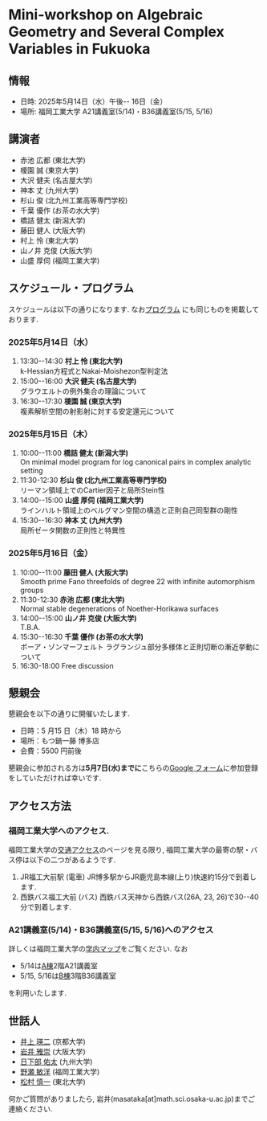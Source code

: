 # Mini-workshop on Algebraic Geometry and Several Complex Variables in Fukuoka

## 情報
- 日時: 2025年5月14日（水）午後-- 16日（金）
- 場所: 福岡工業大学 A21講義室(5/14)・B36講義室(5/15, 5/16)

## 講演者

- 赤池 広都 (東北大学)
- 榎園 誠  (東京大学)
- 大沢 健夫 (名古屋大学)
- 神本 丈 (九州大学)
- 杉山 俊 (北九州工業高等専門学校)
- 千葉 優作 (お茶の水大学)
- 橋詰 健太 (新潟大学)
- 藤田 健人 (大阪大学)
- 村上 怜 (東北大学)
- 山ノ井 克俊 (大阪大学)
- 山盛 厚伺 (福岡工業大学)


## スケジュール・プログラム

スケジュールは以下の通りになります. 
なお[プログラム](https://masataka123.github.io/AG_SCV_2025/material/program_2025_AG_SCV.pdf)
にも同じものを掲載しております. 

### 2025年5月14日（水）

1. 13:30--14:30 
**村上 怜 (東北大学)**<br>
k-Hessian方程式とNakai-Moishezon型判定法
2. 15:00--16:00 
**大沢 健夫 (名古屋大学)**<br>
グラウエルトの例外集合の理論について 
3. 16:30--17:30 
**榎園 誠 (東京大学)**<br>
複素解析空間の射影射に対する安定還元について

### 2025年5月15日（木）
1. 10:00--11:00
**橋詰 健太 (新潟大学)**<br>
On minimal model program for log canonical pairs in complex analytic setting 
2. 11:30-12:30
**杉山 俊 (北九州工業高等専門学校)**<br>
リーマン領域上でのCartier因子と局所Stein性
3. 14:00--15:00 
**山盛 厚伺 (福岡工業大学)**<br>
ラインハルト領域上のベルグマン空間の構造と正則自己同型群の剛性
4. 15:30--16:30 
**神本 丈 (九州大学)**<br>
局所ゼータ関数の正則性と特異性

### 2025年5月16日（金）
1. 10:00--11:00
**藤田 健人 (大阪大学)**<br>
Smooth prime Fano threefolds of degree 22 with infinite automorphism groups 
2. 11:30-12:30
**赤池 広都 (東北大学)**<br>
Normal stable degenerations of Noether-Horikawa surfaces
3. 14:00--15:00 
**山ノ井 克俊 (大阪大学)**<br>
T.B.A.
4. 15:30--16:30 
**千葉 優作 (お茶の水大学)**<br>
ボーア・ゾンマーフェルト ラグランジュ部分多様体と正則切断の漸近挙動について
5. 16:30-18:00
Free discussion

<!--


### 2024年12月13日（金）

1. 13:00--14:00 
**丸亀 泰二 (電気通信大学)**<br>
Chains on twistor CR manifolds and conformal geodesics in dimension three
2. 14:30--15:30 
**松田 凌 (京都大学)**<br>
退化擬等角写像のタイヒミュラー空間論に向けて
3. 16:00--17:00 
**渡邊 祐太 (中央大学)**<br>
Bigness of adjoint linear subsystem and approximation theorems with ideal sheaves on
weakly pseudoconvex manifolds

### 2024年12月14日（土）
1. 10:00--11:00 
**山ノ井 克俊 (大阪大学)**<br>
準アーベル多様体から作られるspecial 多様体について
2. 11:30--12:30 
**鈴木 良明 (新潟大学)**<br>
The spectrum of the Folland-Stein operator on some Heisenberg Bieberbach manifolds
3. 14:30--15:30 
**上野 康平 (大同大学)**<br>
Newton polygons and Bottcher coordinates for skew products: superattracting case and
polynomial case
4. 16:00--17:00 
**青井 顕宏 (和歌山工業高等専門学校)**<br>
Microscopic stability thresholds and constant scalar curvature Kahler metrics

### 2024年12月15日（日）
1. 10:00--11:00 
**奥間 智弘 (山形大学)**<br>
正規複素曲面特異点の正規還元種数について
2. 11:30--12:30 
**杉山 俊 (北九州工業高等専門学校)**<br>
Holomorphic line bundles and divisors on Riemann domains over Cohen-Macaulay Stein
spaces

-->

<!--

## Schedule
### 17th September (Tuesday)

1. 13:00--14:00  **Sho Tanimoto (Nagoya University)** <br>
Campana rational connectedness and weak approximation
2. 14:30--15:30 **Takuzo Okada (Kyushu University)** <br>
Birationally solid Fano 3-fold hypersurfaces
3. 16:00--17:00 **Taro Yoshino (The University of Tokyo)** <br>
Stable rationality of hypersurfaces in Grassmannian varieties

### 18th September (Wednesday)
1. 10:00--11:00 **Akihiro Kanemitsu (Tokyo Metropolitan University)** <br>
Mukai pairs and associated K3 surfaces
2. 11:30--12:30 **Jie Liu (Academy of Mathematics and Systems Science, Chinese
Academy of Sciences (AMSS CAS))** <br>
Symplectic singularities arising from the algebra of symmetric tensors
3. 14:30--15:30 **Juanyong Wang (Academy of Mathematics and Systems Science,
Chinese Academy of Sciences (AMSS CAS))** <br>
An abundance-type result for tangent bundles of smooth Fano varieties
4. 16:00--17:00 **Guolei Zhong (Institute for Basic Science Center for Complex
Geometry (IBS-CCG))** <br>
Projective varieties with almost nef tangent sheaves and its dynamical application

### 19th September (Thursday)
1. 10:00--11:00 **Hirotaka Onuki (The University of Tokyo)** <br>
On the effective generation of direct images of pluricanonical bundles in mixed characteristic
2. 11:30--12:30 **Fuetaro Yobuko (Tokyo University of Science)** <br>
Quasi-F-splitting and positivity in positive characteristic
3. 14:30--15:30 **Hiromu Tanaka (The University of Tokyo)** <br>
Classification of smooth Fano threefolds in positive characteristic
4. 16:00--17:00 **Yuta Takahashi (Chuo University)** <br>
Fano 4-folds with nef tangent bundle in positive characteristic

### 20th September (Friday)
1. 10:00--11:00 **Wahei Hara (Kavli IPMU, The University of Tokyo)** <br>
Rank two weak Fano bundles over Fano threefolds of Picard rank one
2. 11:30--12:30 **Tatsuro Kawakami (Kyoto University)** <br>
Kodaira vanishing for smooth Fano threefolds in positive characteristic
-->




## 懇親会
懇親会を以下の通りに開催いたします. 

- 日時：5 月15 日（木）18 時から
- 場所：もつ鍋一藤 博多店
- 会費：5500 円前後

懇親会に参加される方は**5月7日(水)までに**こちらの[Google フォーム](https://forms.gle/B15junMWtZust5GD8)に参加登録をしていただければ幸いです. 


<!--
2025年4月ごろにお知らせいたします. 
-->
<!--
Here is the PDF file of program and abstracts. [Program](https://masataka123.github.io/tangent_anticanonical/material/program_tangent_anticanonical.pdf)
-->


## アクセス方法

### 福岡工業大学へのアクセス.

福岡工業大学の[交通アクセス](https://www.fit.ac.jp/shisetsu/campus/)のページを見る限り, 福岡工業大学の最寄の駅・バス停は以下の二つがあるようです. 

1. JR福工大前駅 (電車) JR博多駅からJR鹿児島本線(上り)快速約15分で到着します.
2. 西鉄バス福工大前 (バス) 西鉄バス天神から西鉄バス(26A, 23, 26)で30--40分で到着します.

### A21講義室(5/14)・B36講義室(5/15, 5/16)へのアクセス

詳しくは福岡工業大学の[学内マップ](https://www.fit.ac.jp/shisetsu/campus/map/)をご覧ください.
なお

- 5/14は[A棟](https://www.fit.ac.jp/shisetsu/campus/map/a_building)2階A21講義室
- 5/15, 5/16は[B棟](https://www.fit.ac.jp/shisetsu/campus/map/b_building)3階B36講義室

を利用いたします.

<!--

## アクセス方法

大阪大学 南部陽一郎ホール (豊中キャンパス)へのアクセス方法は二つあります

1. 柴原阪大前駅 (大阪モノレール)からくる方法
駅から徒歩8分程度かかります. 柴原阪大前駅からのアクセス方法に関しては[こちら](https://masataka123.github.io/2024scvwinter/material/access_shibahara.pdf)をご覧ください. 
2.  石橋阪大前駅 (阪急電鉄)からくる方法
駅から徒歩30分程度かかります.石橋阪大前駅からのアクセス方法に関しては [こちら](https://masataka123.github.io/2024scvwinter/material/access_ishibashi.pdf)をご覧ください. 

南部陽一郎ホールはJ棟にあり, ローソンのある建物が目印です. 
さらなる情報に関しては[南部陽一郎ホールのページ](https://www.sci.osaka-u.ac.jp/ja/nambu-hall/)をご覧ください. 

-->

 
## 世話人
- [井上 瑛二](https://ithems-members.riken.jp/eijinoe/home.html)  (京都大学)
- [岩井 雅崇](https://masataka123.github.io/blog3/) (大阪大学)
- [日下部 佑太](https://kusakabe.github.io) (九州大学)
- [野瀬 敏洋](https://researchmap.jp/t-nose) (福岡工業大学)
- [松村 慎一](https://sites.google.com/view/math-matsumura/home) (東北大学)

何かご質問がありましたら, 岩井(masataka[at]math.sci.osaka-u.ac.jp)までご連絡ください.

<!-- 

## 懇親会
冬セミナーの懇親会を以下の通りに開催いたします. 

- 日時：12月14日（土）18時から
- 場所：らふぉれ（大阪大学豊中キャンパス内）
- 会費：学生・ポスドク2,000円、その他5,000円の予定

懇親会に参加される方は**12月9日(月)までに**こちらの[Google フォーム](https://forms.gle/xzvVCPdJbb9NB7oe6)に参加登録をしていただければ幸いです. 


## 科研費
この集会は以下の科学研究費補助金の補助により開催されます.
-  基盤研究(A)「複素多様体の解析幾何」（代表：平地 健吾（東京大学）課題番号20H00116 ）
-  若手研究「オービフォルド構造に注目した非負曲率の研究および代数多様体の分類理論への応用」 （代表：岩井 雅崇（大阪大学）課題番号22K13907 ）

## 過去の多変数関数論冬セミナー
- [2023年度](https://sites.google.com/view/2023scvwinter)
- [2022年度](https://sites.google.com/view/2022scvwinter)

2021年度以前のものは[多変数関数論のページ](https://sites.google.com/site/scvgroupjapan/)からご覧いただけます. 


- JSPS KAKENHI  22KK0232 Fund for the Promotion of Joint International Research (Fostering Joint International Research (A)) (Koike)
- JSPS KAKENHI 21H00976 Grant-in-Aid for Scientific Research (B) (Matsumura)
- JSPS KAKENHI 22K13903 Grant-in-Aid for Early-Career Scientists (Matsuzawa)


## Other informations
- There is a hotel around Tennoji (天王寺) or Nishinari (西成) where you can stay for around 3,000 yen. However, it is not a  good hotel, so we do not recommend you book it. 

## -- Hodge theory and vanishing theorem --
Science Buildingsへの行き方は二つあります
-Shibahara-handai-mae" Station(monorail)から来る方法. Shibahara-handai-mae" Stationから大阪大学理学部のアクセス方法はこちらです. [](https://www.sci.osaka-u.ac.jp/en/wp-content/uploads/2022/02/Directions-from-Shibahara-handai-mae-Station-to-GSS-Osaka-U_Sep.2020.pdf)
- Ishibashi Station (Hankyu)から来る方法. Ishibashi Station (Hankyu)から大阪大学理学部のアクセス方法はこちらです[](https://www.sci.osaka-u.ac.jp/en/wp-content/uploads/2022/02/Directions-from-Hankyu-Ishibashi-handai-mae-Station-to-GSS-Osaka-U_Sep.2020.pdf)
私はShibahara-handai-mae" Station(monorail)を利用するのをお勧めします. 

理学研究科E棟の地図はこちらです.[](https://www.sci.osaka-u.ac.jp/en/wp-content/uploads/2022/07/Buildings-of-Graduate-School-of-Science.pdf)
404講義室はE棟の4階エレベーターのすぐ近くの部屋です. 


もしわからない場合はこちらも参考にしてください. 

[ガイダンス資料+演習問題集](https://masataka123.github.io/2023_winter_generaltopology/material/0_位相問題集.pdf).
-->
